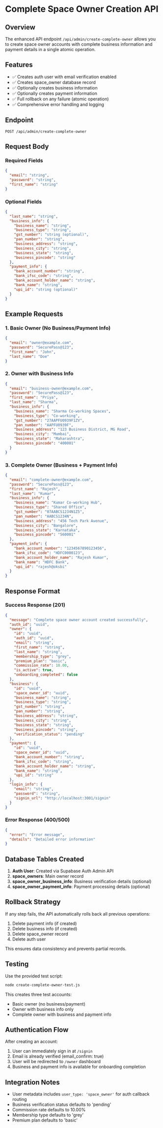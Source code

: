# Complete Space Owner Creation API

## Overview
The enhanced API endpoint `/api/admin/create-complete-owner` allows you to create space owner accounts with complete business information and payment details in a single atomic operation.

## Features
- ✅ Creates auth user with email verification enabled
- ✅ Creates space_owner database record  
- ✅ Optionally creates business information
- ✅ Optionally creates payment information
- ✅ Full rollback on any failure (atomic operation)
- ✅ Comprehensive error handling and logging

## Endpoint
```
POST /api/admin/create-complete-owner
```

## Request Body

### Required Fields
```json
{
  "email": "string",
  "password": "string", 
  "first_name": "string"
}
```

### Optional Fields
```json
{
  "last_name": "string",
  "business_info": {
    "business_name": "string",
    "business_type": "string",
    "gst_number": "string (optional)",
    "pan_number": "string",
    "business_address": "string",
    "business_city": "string",
    "business_state": "string",
    "business_pincode": "string"
  },
  "payment_info": {
    "bank_account_number": "string",
    "bank_ifsc_code": "string",
    "bank_account_holder_name": "string",
    "bank_name": "string",
    "upi_id": "string (optional)"
  }
}
```

## Example Requests

### 1. Basic Owner (No Business/Payment Info)
```json
{
  "email": "owner@example.com",
  "password": "SecurePass@123",
  "first_name": "John",
  "last_name": "Doe"
}
```

### 2. Owner with Business Info
```json
{
  "email": "business-owner@example.com",
  "password": "SecurePass@123",
  "first_name": "Priya",
  "last_name": "Sharma",
  "business_info": {
    "business_name": "Sharma Co-working Spaces",
    "business_type": "Co-working",
    "gst_number": "27AAPFU0939F1ZV",
    "pan_number": "AAPFU0939F",
    "business_address": "123 Business District, MG Road",
    "business_city": "Mumbai",
    "business_state": "Maharashtra",
    "business_pincode": "400001"
  }
}
```

### 3. Complete Owner (Business + Payment Info)
```json
{
  "email": "complete-owner@example.com",
  "password": "SecurePass@123",
  "first_name": "Rajesh",
  "last_name": "Kumar",
  "business_info": {
    "business_name": "Kumar Co-working Hub",
    "business_type": "Shared Office",
    "gst_number": "07AABCS1234N1Z5",
    "pan_number": "AABCS1234N",
    "business_address": "456 Tech Park Avenue",
    "business_city": "Bangalore",
    "business_state": "Karnataka",
    "business_pincode": "560001"
  },
  "payment_info": {
    "bank_account_number": "1234567890123456",
    "bank_ifsc_code": "HDFC0000123",
    "bank_account_holder_name": "Rajesh Kumar",
    "bank_name": "HDFC Bank",
    "upi_id": "rajesh@oksbi"
  }
}
```

## Response Format

### Success Response (201)
```json
{
  "message": "Complete space owner account created successfully",
  "auth_id": "uuid",
  "owner": {
    "id": "uuid",
    "auth_id": "uuid",
    "email": "string",
    "first_name": "string",
    "last_name": "string",
    "membership_type": "grey",
    "premium_plan": "basic",
    "commission_rate": 10.00,
    "is_active": true,
    "onboarding_completed": false
  },
  "business": {
    "id": "uuid",
    "space_owner_id": "uuid",
    "business_name": "string",
    "business_type": "string",
    "gst_number": "string",
    "pan_number": "string",
    "business_address": "string",
    "business_city": "string",
    "business_state": "string",
    "business_pincode": "string",
    "verification_status": "pending"
  },
  "payment": {
    "id": "uuid",
    "space_owner_id": "uuid",
    "bank_account_number": "string",
    "bank_ifsc_code": "string",
    "bank_account_holder_name": "string",
    "bank_name": "string",
    "upi_id": "string"
  },
  "login_info": {
    "email": "string",
    "password": "string",
    "signin_url": "http://localhost:3001/signin"
  }
}
```

### Error Response (400/500)
```json
{
  "error": "Error message",
  "details": "Detailed error information"
}
```

## Database Tables Created

1. **Auth User**: Created via Supabase Auth Admin API
2. **space_owners**: Main owner record
3. **space_owner_business_info**: Business verification details (optional)
4. **space_owner_payment_info**: Payment processing details (optional)

## Rollback Strategy

If any step fails, the API automatically rolls back all previous operations:
1. Delete payment info (if created)
2. Delete business info (if created)  
3. Delete space_owner record
4. Delete auth user

This ensures data consistency and prevents partial records.

## Testing

Use the provided test script:
```bash
node create-complete-owner-test.js
```

This creates three test accounts:
- Basic owner (no business/payment)
- Owner with business info only
- Complete owner with business and payment info

## Authentication Flow

After creating an account:
1. User can immediately sign in at `/signin`
2. Email is already verified (email_confirm: true)
3. User will be redirected to `/owner` dashboard
4. Business and payment info is available for onboarding completion

## Integration Notes

- User metadata includes `user_type: 'space_owner'` for auth callback routing
- Business verification status defaults to 'pending'
- Commission rate defaults to 10.00%
- Membership type defaults to 'grey'
- Premium plan defaults to 'basic'
